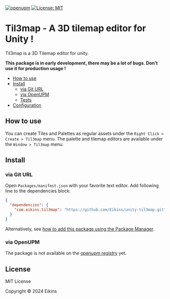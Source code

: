 
[![openupm](https://img.shields.io/npm/v/Eikins.Til3map?label=openupm&registry_uri=https://package.openupm.com)](https://openupm.com/packages/Eikins.Til3map/)
[![License: MIT](https://img.shields.io/badge/License-MIT-green.svg)](https://opensource.org/licenses/MIT)

# Til3map - A 3D tilemap editor for Unity !

Til3map is a 3D Tilemap editor for unity.

**This package is in early development, there may be a lot of bugs. Don't use it for production usage !**

- [How to use](#how-to-use)
- [Install](#install)
  - [via Git URL](#via-git-url)
  - [via OpenUPM](#via-openupm)
  - [Tests](#tests)
- [Configuration](#configuration)

<!-- toc -->

## How to use

You can create Tiles and Palettes as regular assets under the `Right Click > Create > Til3map` menu.
The palette and tilemap editors are available under the `Window > Til3map` menu.

## Install

### via Git URL

Open `Packages/manifest.json` with your favorite text editor. Add following line to the dependencies block:
```json
{
  "dependencies": {
    "com.eikins.til3map": "https://github.com/Eikins/unity-til3map.git"
  }
}
```

Alternatively, see [how to add this package using the Package Manager](https://docs.unity3d.com/Manual/upm-ui-giturl.html).

### via OpenUPM

The package is not available on the [openupm registry](https://openupm.com/) yet.

## License

MIT License

Copyright © 2024 Eikins
